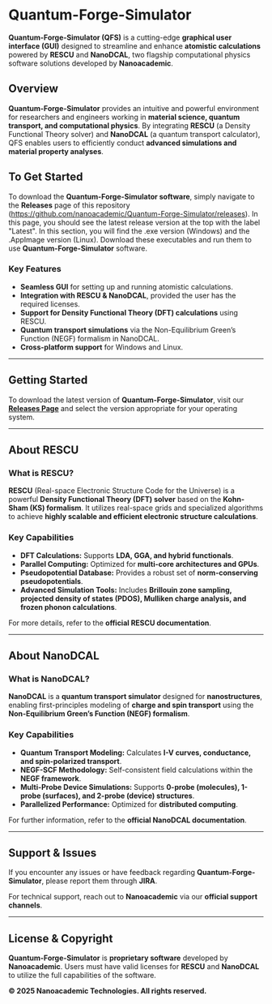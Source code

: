 # Quantum-Forge-Simulator

**Quantum-Forge-Simulator (QFS)** is a cutting-edge **graphical user interface (GUI)** designed to streamline and enhance **atomistic calculations** powered by **RESCU** and **NanoDCAL**, two flagship computational physics software solutions developed by **Nanoacademic**.

## Overview
**Quantum-Forge-Simulator** provides an intuitive and powerful environment for researchers and engineers working in **material science, quantum transport, and computational physics**. By integrating **RESCU** (a Density Functional Theory solver) and **NanoDCAL** (a quantum transport calculator), QFS enables users to efficiently conduct **advanced simulations and material property analyses**.

## To Get Started
To download the **Quantum-Forge-Simulator software**, simply navigate to the **Releases** page of this repository (https://github.com/nanoacademic/Quantum-Forge-Simulator/releases). In this page, you should see the latest release version at the top with the label "Latest". In this section, you will find the .exe version (Windows) and the .AppImage version (Linux). Download these executables and run them to use **Quantum-Forge-Simulator** software.

### Key Features
-  **Seamless GUI** for setting up and running atomistic calculations.
-  **Integration with RESCU & NanoDCAL**, provided the user has the required licenses.
-  **Support for Density Functional Theory (DFT) calculations** using RESCU.
-  **Quantum transport simulations** via the Non-Equilibrium Green’s Function (NEGF) formalism in NanoDCAL.
-  **Cross-platform support** for Windows and Linux.

---

## Getting Started
To download the latest version of **Quantum-Forge-Simulator**, visit our **[Releases Page](https://github.com/nanoacademic/Quantum-Forge-Simulator/releases/)** and select the version appropriate for your operating system.

---

## About RESCU
### **What is RESCU?**
**RESCU** (Real-space Electronic Structure Code for the Universe) is a powerful **Density Functional Theory (DFT) solver** based on the **Kohn-Sham (KS) formalism**. It utilizes real-space grids and specialized algorithms to achieve **highly scalable and efficient electronic structure calculations**.

### **Key Capabilities**
- **DFT Calculations:** Supports **LDA, GGA, and hybrid functionals**.
- **Parallel Computing:** Optimized for **multi-core architectures and GPUs**.
- **Pseudopotential Database:** Provides a robust set of **norm-conserving pseudopotentials**.
- **Advanced Simulation Tools:** Includes **Brillouin zone sampling, projected density of states (PDOS), Mulliken charge analysis, and frozen phonon calculations**.

For more details, refer to the **official RESCU documentation**.

---

## About NanoDCAL
### **What is NanoDCAL?**
**NanoDCAL** is a **quantum transport simulator** designed for **nanostructures**, enabling first-principles modeling of **charge and spin transport** using the **Non-Equilibrium Green’s Function (NEGF) formalism**.

### **Key Capabilities**
- **Quantum Transport Modeling:** Calculates **I-V curves, conductance, and spin-polarized transport**.
- **NEGF-SCF Methodology:** Self-consistent field calculations within the **NEGF framework**.
- **Multi-Probe Device Simulations:** Supports **0-probe (molecules), 1-probe (surfaces), and 2-probe (device) structures**.
- **Parallelized Performance:** Optimized for **distributed computing**.

For further information, refer to the **official NanoDCAL documentation**.

---

## Support & Issues
If you encounter any issues or have feedback regarding **Quantum-Forge-Simulator**, please report them through **JIRA**.

For technical support, reach out to **Nanoacademic** via our **official support channels**.

---

## License & Copyright
**Quantum-Forge-Simulator** is **proprietary software** developed by **Nanoacademic**. Users must have valid licenses for **RESCU** and **NanoDCAL** to utilize the full capabilities of the software.

 **© 2025 Nanoacademic Technologies. All rights reserved.**
